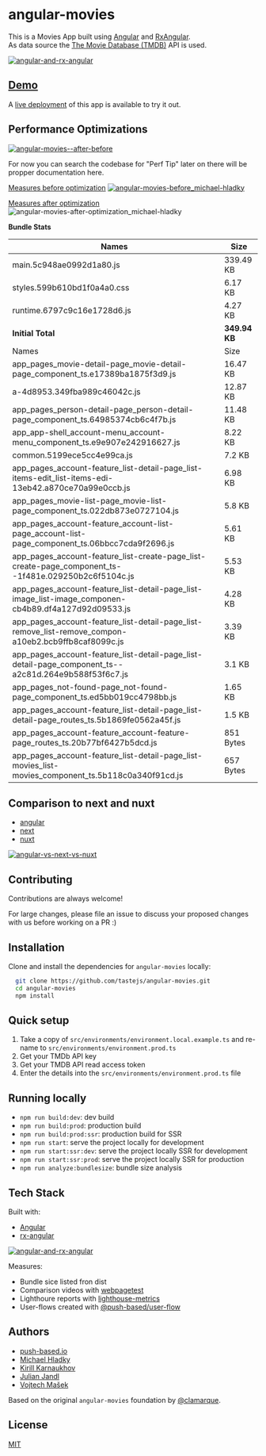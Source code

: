# angular-movies

This is a Movies App built using [Angular](https://angular.io) and [RxAngular](https://github.com/rx-angular/rx-angular).  
As data source the [The Movie Database (TMDB)](https://www.themoviedb.org/) API is used.

[![angular-and-rx-angular](https://user-images.githubusercontent.com/10064416/154189195-c32cbdec-b061-46a5-8590-a9e3d8dc050a.png)](https://www.rx-angular.io/)

## [Demo](https://angular-movies-a12d3.web.app/list/category/popular)

A [live deployment](https://angular-movies-a12d3.web.app/list/category/popular) of this app is available to try it out.

## Performance Optimizations

[![angular-movies--after-before](https://user-images.githubusercontent.com/10064416/155904454-f70b5bb5-6591-497a-9d21-dca0e2940566.gif)](https://www.webpagetest.org/video/compare.php?tests=220216_BiDcPP_CVM,220216_AiDcBN_ETK)

For now you can search the codebase for "Perf Tip" later on there will be propper documentation here.

[Measures before optimization](https://lighthouse-metrics.com/checks/9ddeb46e-2c28-453c-b719-cf080a01b13c)
[![angular-movies-before_michael-hladky](https://user-images.githubusercontent.com/10064416/137785051-1cf9f63a-e803-4d92-a952-c327b7628530.PNG)](https://lighthouse-metrics.com/checks/9ddeb46e-2c28-453c-b719-cf080a01b13c)

[Measures after optimization](https://lighthouse-metrics.com/checks/6a888a17-b17b-46a6-abc9-e605b73a530c/runs/503701ad-36aa-43ad-8de3-cb40e775c770)
![angular-movies-after-optimization_michael-hladky](https://user-images.githubusercontent.com/10064416/146446241-ad9eeed4-b0a4-44a2-a88e-4ea7c97e1acf.PNG)

**Bundle Stats**

<!-- bundle-stats-start -->

| Names                                                                                                | Size          |
| ---------------------------------------------------------------------------------------------------- | ------------- |
| main.5c948ae0992d1a80.js                                                                             | 339.49 KB     |
| styles.599b610bd1f0a4a0.css                                                                          | 6.17 KB       |
| runtime.6797c9c16e1728d6.js                                                                          | 4.27 KB       |
| **Initial Total**                                                                                    | **349.94 KB** |
| Names                                                                                                | Size          |
| app_pages_movie-detail-page_movie-detail-page_component_ts.e17389ba1875f3d9.js                       | 16.47 KB      |
| a-4d8953.349fba989c46042c.js                                                                         | 12.87 KB      |
| app_pages_person-detail-page_person-detail-page_component_ts.64985374cb6c4f7b.js                     | 11.48 KB      |
| app_app-shell_account-menu_account-menu_component_ts.e9e907e242916627.js                             | 8.22 KB       |
| common.5199ece5cc4e99ca.js                                                                           | 7.2 KB        |
| app_pages_account-feature_list-detail-page_list-items-edit_list-items-edi-13eb42.a870ce70a99e0ccb.js | 6.98 KB       |
| app_pages_movie-list-page_movie-list-page_component_ts.022db873e0727104.js                           | 5.8 KB        |
| app_pages_account-feature_account-list-page_account-list-page_component_ts.06bbcc7cda9f2696.js       | 5.61 KB       |
| app_pages_account-feature_list-create-page_list-create-page_component_ts--1f481e.029250b2c6f5104c.js | 5.53 KB       |
| app_pages_account-feature_list-detail-page_list-image_list-image_componen-cb4b89.df4a127d92d09533.js | 4.28 KB       |
| app_pages_account-feature_list-detail-page_list-remove_list-remove_compon-a10eb2.bcb9ffb8caf8099c.js | 3.39 KB       |
| app_pages_account-feature_list-detail-page_list-detail-page_component_ts--a2c81d.264e9b588f53f6c7.js | 3.1 KB        |
| app_pages_not-found-page_not-found-page_component_ts.ed5bb019cc4798bb.js                             | 1.65 KB       |
| app_pages_account-feature_list-detail-page_list-detail-page_routes_ts.5b1869fe0562a45f.js            | 1.5 KB        |
| app_pages_account-feature_account-feature-page_routes_ts.20b77bf6427b5dcd.js                         | 851 Bytes     |
| app_pages_account-feature_list-detail-page_list-movies_list-movies_component_ts.5b118c0a340f91cd.js  | 657 Bytes     |

<!-- bundle-stats-end -->

## Comparison to next and nuxt

- [angular](https://angular-movies-a12d3.web.app/list/category/popular)
- [next](https://movies.zaps.dev/?category=Popular&page=1)
- [nuxt](https://movies.jason.codes/movie/category/popular)

[![angular-vs-next-vs-nuxt](https://user-images.githubusercontent.com/10064416/155904543-333e1c25-7c01-470a-b399-40eee4c9d02c.gif)](https://www.webpagetest.org/video/compare.php?tests=220216_AiDcBJ_EAA,220216_BiDcER_CDY,220216_BiDc68_CDZ)

## Contributing

Contributions are always welcome!

For large changes, please file an issue to discuss your proposed changes with us before working on a PR :)

## Installation

Clone and install the dependencies for `angular-movies` locally:

```bash
  git clone https://github.com/tastejs/angular-movies.git
  cd angular-movies
  npm install
```

## Quick setup

1. Take a copy of `src/environments/environment.local.example.ts` and re-name to `src/environments/environment.prod.ts`
2. Get your TMDb API key
3. Get your TMDB API read access token
4. Enter the details into the `src/environments/environment.prod.ts` file

## Running locally

- `npm run build:dev`: dev build
- `npm run build:prod`: production build
- `npm run build:prod:ssr`: production build for SSR
- `npm run start`: serve the project locally for development
- `npm run start:ssr:dev`: serve the project locally SSR for development
- `npm run start:ssr:prod`: serve the project locally SSR for production
- `npm run analyze:bundlesize`: bundle size analysis

## Tech Stack

Built with:

- [Angular](https://angular.io)
- [rx-angular](https://github.com/rx-angular/rx-angular)

[![angular-and-rx-angular](https://user-images.githubusercontent.com/10064416/154189195-c32cbdec-b061-46a5-8590-a9e3d8dc050a.png)](https://www.rx-angular.io/)

Measures:

- Bundle sice listed fron dist
- Comparison videos with [webpagetest](https://www.webpagetest.org)
- Lighthoure reports with [lighthouse-metrics](https://lighthouse-metrics.com)
- User-flows created with [@push-based/user-flow](https://www.npmjs.com/package/@push-based/user-flow)

## Authors

- [push-based.io](https://push-based.io)
- [Michael Hladky](https://github.com/BioPhoton)
- [Kirill Karnaukhov](https://github.com/Karnaukhov-kh)
- [Julian Jandl](https://github.com/HoebbelsB)
- [Vojtech Mašek](https://github.com/vmasek)

Based on the original `angular-movies` foundation by [@clamarque](https://github.com/clamarque/angular-movies).

## License

[MIT](https://choosealicense.com/licenses/mit/)
